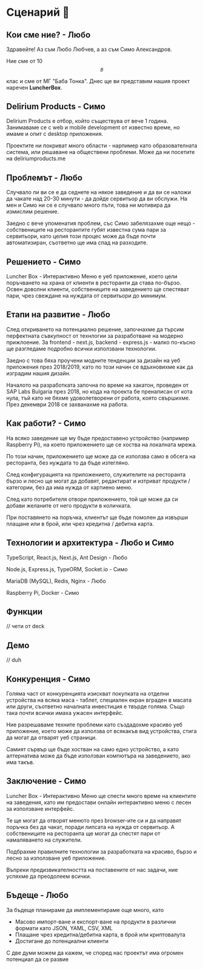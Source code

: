 # Сценарий 🚀

## Кои сме ние? - Любо

Здравейте! Аз съм Любо Любчев, а аз съм Симо Александров.

Ние сме от 10$$^B​$$ клас и сме от МГ "Баба Тонка". Днес ще ви представим нашия проект наречен **LuncherBox**.

## Delirium Products - Симо

Delirium Products е отбор, който съществува от вече 1 година. Занимаваме се с web и mobile development от известно време, но имаме и опит с desktop приложения.

Проектите ни покриват много области - нарпимер като образователната система, или решаване на обществени проблеми. Може да ни посетите на deliriumproducts.me

## Проблемът - Любо

Случвало ли ви се е да седнете на някое заведение и да ви се наложи да чакате над 20-30 минути - да дойде сервитьор да ви обслужи. На мен и Симо ни се е случвало много пъти, това ни мотивира да измислим решение.

Заедно с вече упоменатия проблем, със Симо забелязахме още нещо - собствениците на ресторантите губят известна сума пари за сервитьори, като целия този процес може да бъде почти автоматизиран, съответно ще има спад на разходите.

## Решението - Симо

Luncher Box - Интерактивно Меню е уеб приложение, което цели поръчването на храна от клиенти в ресторанти да става по-бързо.
Освен доволни клиенти, собствениците на заведението ще спестяват пари, чрез свеждане на нуждата от сервитьори до минимум.

## Етапи на развитие - Любо

След откриването на потенциално решение, започнахме да търсим перфектната съвкупност от технлогии за разработване на модерно прижлоение. За frontend - next.js, backend - express.js - малко по-късно ще разгледаме подробно всички използвани технологии.

Заедно с това бяха проучени модните тенденции за дизайн на уеб приложения през 2018/2019, като по този начин се вдъхновихме как да изградим нашия дизайн.

Началото на разработката започна по време на хакатон, проведен от SAP Labs Bulgaria през 2018, но кода на проекта бе пренаписан от кота нула, тъй като не бяхме удоволетворени от работа, която свършихме. През декември 2018 се захванахме на работа.

## Как работи? - Симо

На всяко заведение ще му бъде предоставено устройство (например Raspberry Pi), на което приложението ще се хоства на локалната мрежа.

По този начин, приложението ще може да се използва само в обсега на ресторанта, без нуждата то да бъде изтегляно.

След конфигурацията на приложението, служителите на ресторанта бързо и лесно ще могат да добавят, редактират и изтриват продукти / категории, без да има нужда от хартиено меню.

След като потребителя отвори приложението, той ще може да си добави желаните от него продукти в количката.

При поставянето на поръчка, клиентът ще бъде помолен да извърши плащане или в брой, или чрез кредитна / дебитна карта.

## Технологии и архитектура - Любо и Симо

TypeScript, React.js, Next.js, Ant Design - Любо

Node.js, Express.js, TypeORM, Socket.io - Симо

MariaDB (MySQL), Redis, Nginx - Любо

Raspberry Pi, Docker - Симо

## Функции

// чети от deck

## Демо

// duh

## Конкуренция - Симо

Голяма част от конкуренцията изискват покупката на отделни устройства на всяка маса - таблет, специален екран вграден в масата или други, съответно началната инвестиция е твърде голяма. Също така почти всички имаха ужасен интерфейс.

Ние разрешаваме техните проблеми като създадохме красиво уеб приложение, което може да използва от всякакъв вид устройства, стига да могат да отварят уеб страници.

Самият сървър ще бъде хостван на само едно устройство, а като алтернатива може да бъде използван компютъра на заведението, ако има такъв.

## Заключение - Симо

Luncher Box - Интерактивно Меню ще спести много време на клиентите на заведения, като им предостави онлайн интерактивно меню с лесен за използване интерфейс.

Те ще могат да отворят менюто през browser-ите си и да направят поръчка без да чакат, поради липсата на нужда от сервитьор. А собствениците на ресторанта ще могат да спестят пари от намаляването на служители.

Подбрахме правилните технологии за разработката на красиво, бързо и лесно за използване уеб приложение.

Въпреки предизвикателността на поставените от нас задачи, ние успяхме да преодолеем всички.

## Бъдеще - Любо

За бъдеще планираме да имплементираме още много, като

- Масово импорт-ване и експорт-ване на продукти в различни формати като JSON, YAML, CSV, XML
- Плащане чрез кредитна/дебитна карта, в брой или криптовалута
- Достигане до потенциални клиенти

С две думи можем да кажем, че според нас проектът има огромен
потенциал да се развие
